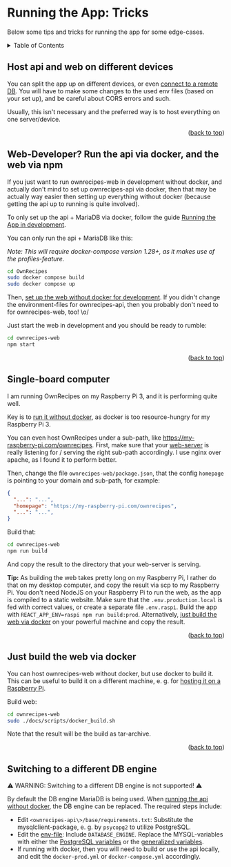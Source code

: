 <a name="readme-top"></a>

# Running the App: Tricks

Below some tips and tricks for running the app for some edge-cases.

<details>
  <summary>Table of Contents</summary>
  <ol>
    <li><a href="#host-api-and-web-on-different-devices">Host api and web on different devices</a></li>
    <li><a href="#web-developer-run-the-api-via-docker-and-the-web-via-npm">Web-Developer? Run the api via docker, and the web via npm</a></li>
    <li><a href="#single-board-computer">Single-board computer</a></li>
    <li><a href="#just-build-the-web-via-docker">Just build the web via docker</a></li>
    <li><a href="#switching-to-a-different-db-engine">Switching to a different DB engine (NOT SUPPORTED)</a></li>
  </ol>
</details>

## Host api and web on different devices

You can split the app up on different devices, or even [connect to a remote DB](Running_the_App.md#connecting-to-a-remote-db).
You will have to make some changes to the used env files (based on your set up),
and be careful about CORS errors and such.

Usually, this isn't necessary and the preferred way is to host everything on one server/device.

<p align="right">(<a href="#readme-top">back to top</a>)</p>

## Web-Developer? Run the api via docker, and the web via npm

If you just want to run ownrecipes-web in development without docker, and actually don't mind to set up ownrecipes-api via docker, then that may be actually way easier then setting up everything without docker (because getting the api up to running is quite involved).

To only set up the api + MariaDB via docker, follow the guide [Running the App in development](Running_the_App_in_dev.md).

You can only run the api + MariaDB like this:

_Note: This will require docker-compose version 1.28+, as it makes use of the profiles-feature._

```bash
cd OwnRecipes
sudo docker compose build
sudo docker compose up
```

Then, [set up the web without docker for development](Running_the_App_Without_Docker_in_dev.md/#ownrecipes-web). If you didn't change the environment-files for ownrecipes-api, then you probably don't need to for ownrecipes-web, too! \o/

Just start the web in development and you should be ready to rumble:
```bash
cd ownrecipes-web
npm start
```

<p align="right">(<a href="#readme-top">back to top</a>)</p>

## Single-board computer

I am running OwnRecipes on my Raspberry Pi 3, and it is performing quite well.

Key is to [run it without docker](Running_the_App_Without_Docker.md), as docker is too resource-hungry for my Raspberry Pi 3.

You can even host OwnRecipes under a sub-path, like https://my-raspberry-pi.com/ownrecipes.
First, make sure that your [web-server](Running_the_App_Without_Docker.md/#web-server-nginx-option-2) is really listening for / serving the right sub-path accordingly. I use nginx over apache, as I found it to perform better.

Then, change the file `ownrecipes-web/package.json`,
that the config `homepage` is pointing to your domain and sub-path, for example:
```json
{
  "...": "...",
  "homepage": "https://my-raspberry-pi.com/ownrecipes",
  "...": "...",
}
```

Build that:
```bash
cd ownrecipes-web
npm run build
```

And copy the result to the directory that your web-server is serving.

**Tip:** As building the web takes pretty long on my Raspberry Pi, I rather do that on my desktop computer, and copy the result via scp to my Raspberry Pi. You don't need NodeJS on your Raspberry Pi to run the web,
as the app is compiled to a static website. Make sure that the `.env.production.local` is fed with correct values, or create a separate file `.env.raspi`. Build the app with `REACT_APP_ENV=raspi npm run build:prod`. Alternatively, [just build the web via docker](#just-build-the-web-via-docker) on your powerful machine and copy the result.

<p align="right">(<a href="#readme-top">back to top</a>)</p>

## Just build the web via docker

You can host ownrecipes-web without docker, but use docker to build it. This can be useful to build it on a different machine, e. g. for [hosting it on a Raspberry Pi](#single-board-computer).

Build web:
```bash
cd ownrecipes-web
sudo ./docs/scripts/docker_build.sh
```

Note that the result will be the build as tar-archive.

<p align="right">(<a href="#readme-top">back to top</a>)</p>

## Switching to a different DB engine

⚠ WARNING: Switching to a different DB engine is not supported! ⚠

By default the DB engine MariaDB is being used. When [running the api without docker](Running_the_App_Without_Docker.md), the DB engine can be replaced. The required steps include:

* Edit `<ownrecipes-api\>/base/requirements.txt`: Substitute the mysqlclient-package, e. g. by `psycopg2` to utilize PostgreSQL.
* Edit the [env-file](Setting_up_env_file.md#generalized-database-variables): Include `DATABASE_ENGINE`. Replace the MYSQL-variables with either the [PostgreSQL variables](Setting_up_env_file.md#postgresql) or the [generalized variables](Setting_up_env_file.md#generalized-database-variables).
* If running with docker, then you will need to build or use the api locally, and edit the `docker-prod.yml` or `docker-compose.yml` accordingly.
